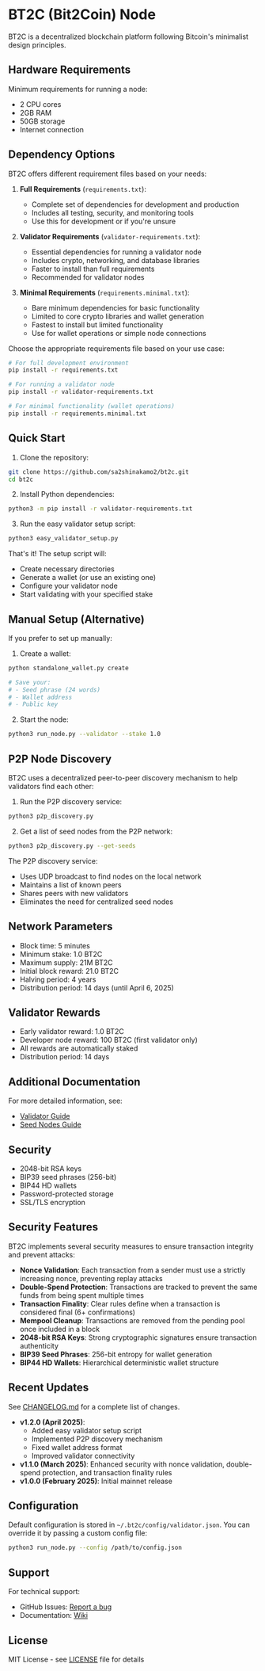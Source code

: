 # BT2C (Bit2Coin) Node

BT2C is a decentralized blockchain platform following Bitcoin's minimalist design principles.

## Hardware Requirements

Minimum requirements for running a node:
- 2 CPU cores
- 2GB RAM
- 50GB storage
- Internet connection

## Dependency Options

BT2C offers different requirement files based on your needs:

1. **Full Requirements** (`requirements.txt`):
   - Complete set of dependencies for development and production
   - Includes all testing, security, and monitoring tools
   - Use this for development or if you're unsure

2. **Validator Requirements** (`validator-requirements.txt`):
   - Essential dependencies for running a validator node
   - Includes crypto, networking, and database libraries
   - Faster to install than full requirements
   - Recommended for validator nodes

3. **Minimal Requirements** (`requirements.minimal.txt`):
   - Bare minimum dependencies for basic functionality
   - Limited to core crypto libraries and wallet generation
   - Fastest to install but limited functionality
   - Use for wallet operations or simple node connections

Choose the appropriate requirements file based on your use case:

```bash
# For full development environment
pip install -r requirements.txt

# For running a validator node
pip install -r validator-requirements.txt

# For minimal functionality (wallet operations)
pip install -r requirements.minimal.txt
```

## Quick Start

1. Clone the repository:
```bash
git clone https://github.com/sa2shinakamo2/bt2c.git
cd bt2c
```

2. Install Python dependencies:
```bash
python3 -m pip install -r validator-requirements.txt
```

3. Run the easy validator setup script:
```bash
python3 easy_validator_setup.py
```

That's it! The setup script will:
- Create necessary directories
- Generate a wallet (or use an existing one)
- Configure your validator node
- Start validating with your specified stake

## Manual Setup (Alternative)

If you prefer to set up manually:

1. Create a wallet:
```bash
python standalone_wallet.py create

# Save your:
# - Seed phrase (24 words)
# - Wallet address
# - Public key
```

2. Start the node:
```bash
python3 run_node.py --validator --stake 1.0
```

## P2P Node Discovery

BT2C uses a decentralized peer-to-peer discovery mechanism to help validators find each other:

1. Run the P2P discovery service:
```bash
python3 p2p_discovery.py
```

2. Get a list of seed nodes from the P2P network:
```bash
python3 p2p_discovery.py --get-seeds
```

The P2P discovery service:
- Uses UDP broadcast to find nodes on the local network
- Maintains a list of known peers
- Shares peers with new validators
- Eliminates the need for centralized seed nodes

## Network Parameters

- Block time: 5 minutes
- Minimum stake: 1.0 BT2C
- Maximum supply: 21M BT2C
- Initial block reward: 21.0 BT2C
- Halving period: 4 years
- Distribution period: 14 days (until April 6, 2025)

## Validator Rewards

- Early validator reward: 1.0 BT2C
- Developer node reward: 100 BT2C (first validator only)
- All rewards are automatically staked
- Distribution period: 14 days

## Additional Documentation

For more detailed information, see:
- [Validator Guide](README_VALIDATOR.md)
- [Seed Nodes Guide](docs/seed_nodes.md)

## Security

- 2048-bit RSA keys
- BIP39 seed phrases (256-bit)
- BIP44 HD wallets
- Password-protected storage
- SSL/TLS encryption

## Security Features

BT2C implements several security measures to ensure transaction integrity and prevent attacks:

- **Nonce Validation**: Each transaction from a sender must use a strictly increasing nonce, preventing replay attacks
- **Double-Spend Protection**: Transactions are tracked to prevent the same funds from being spent multiple times
- **Transaction Finality**: Clear rules define when a transaction is considered final (6+ confirmations)
- **Mempool Cleanup**: Transactions are removed from the pending pool once included in a block
- **2048-bit RSA Keys**: Strong cryptographic signatures ensure transaction authenticity
- **BIP39 Seed Phrases**: 256-bit entropy for wallet generation
- **BIP44 HD Wallets**: Hierarchical deterministic wallet structure

## Recent Updates

See [CHANGELOG.md](CHANGELOG.md) for a complete list of changes.

- **v1.2.0 (April 2025)**: 
  - Added easy validator setup script
  - Implemented P2P discovery mechanism
  - Fixed wallet address format
  - Improved validator connectivity
- **v1.1.0 (March 2025)**: Enhanced security with nonce validation, double-spend protection, and transaction finality rules
- **v1.0.0 (February 2025)**: Initial mainnet release

## Configuration

Default configuration is stored in `~/.bt2c/config/validator.json`. You can override it by passing a custom config file:
```bash
python3 run_node.py --config /path/to/config.json
```

## Support

For technical support:
- GitHub Issues: [Report a bug](https://github.com/sa2shinakamo2/bt2c/issues)
- Documentation: [Wiki](https://github.com/sa2shinakamo2/bt2c/wiki)

## License

MIT License - see [LICENSE](LICENSE) file for details
